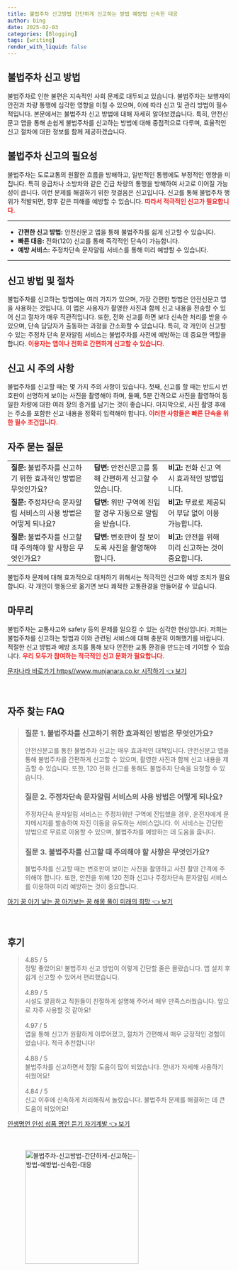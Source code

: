 ```yaml
---
title: 불법주차 신고방법 간단하게 신고하는 방법 예방법 신속한 대응
author: bing
date: 2025-02-03
categories: [Blogging]
tags: [writing]
render_with_liquid: false
---
```



<h2 id='불법주차 신고 방법'>불법주차 신고 방법</h2>

<p>불법주차로 인한 불편은 지속적인 사회 문제로 대두되고 있습니다. 불법주차는 보행자의 안전과 차량 통행에 심각한 영향을 미칠 수 있으며, 이에 따라 신고 및 관리 방법이 필수적입니다. 본문에서는 불법주차 신고 방법에 대해 자세히 알아보겠습니다. 특히, 안전신문고 앱을 통해 손쉽게 불법주차를 신고하는 방법에 대해 중점적으로 다루며, 효율적인 신고 절차에 대한 정보를 함께 제공하겠습니다.</p>

<h2 id='불법주차 신고의 필요성'>불법주차 신고의 필요성</h2>

<p>불법주차는 도로교통의 원활한 흐름을 방해하고, 일반적인 통행에도 부정적인 영향을 미칩니다. 특히 응급차나 소방차와 같은 긴급 차량의 통행을 방해하여 사고로 이어질 가능성이 큽니다. 이런 문제를 해결하기 위한 첫걸음은 신고입니다. 신고를 통해 불법주차 행위가 적발되면, 향후 같은 피해를 예방할 수 있습니다. <b><span style="color: #ee2323;">따라서 적극적인 신고가 필요합니다.</span></b></p>

<hr />

<ul>
    <li><b>간편한 신고 방법:</b> 안전신문고 앱을 통해 불법주차를 쉽게 신고할 수 있습니다.</li>
    <li><b>빠른 대응:</b> 전화(120) 신고를 통해 즉각적인 단속이 가능합니다.</li>
    <li><b>예방 서비스:</b> 주정차단속 문자알림 서비스를 통해 미리 예방할 수 있습니다.</li>
</ul>

<hr />

<h2 id='신고 방법 및 절차'>신고 방법 및 절차</h2>

<p>불법주차를 신고하는 방법에는 여러 가지가 있으며, 가장 간편한 방법은 안전신문고 앱을 사용하는 것입니다. 이 앱은 사용자가 촬영한 사진과 함께 신고 내용을 전송할 수 있어 신고 절차가 매우 직관적입니다. 또한, 전화 신고를 하면 보다 신속한 처리를 받을 수 있으며, 단속 담당자가 출동하는 과정을 간소화할 수 있습니다. 특히, 각 개인이 신고할 수 있는 주정차 단속 문자알림 서비스는 불법주차를 사전에 예방하는 데 중요한 역할을 합니다. <b><span style="color: #ee2323;">이용자는 앱이나 전화로 간편하게 신고할 수 있습니다.</span></b></p>

<h2 id='신고 시 주의 사항'>신고 시 주의 사항</h2>

<p>불법주차를 신고할 때는 몇 가지 주의 사항이 있습니다. 첫째, 신고를 할 때는 반드시 번호판이 선명하게 보이는 사진을 촬영해야 하며, 둘째, 5분 간격으로 사진을 촬영하여 동일한 차량에 대한 여러 장의 증거를 남기는 것이 좋습니다. 마지막으로, 사진 촬영 후에는 주소를 포함한 신고 내용을 정확히 입력해야 합니다. <b><span style="color: #ee2323;">이러한 사항들은 빠른 단속을 위한 필수 조건입니다.</span></b></p>

<h2 id='자주 묻는 질문'>자주 묻는 질문</h2>

<table>
    <tr>
        <td><b>질문:</b> 불법주차를 신고하기 위한 효과적인 방법은 무엇인가요?</td>
        <td><b>답변:</b> 안전신문고를 통해 간편하게 신고할 수 있습니다.</td>
        <td><b>비고:</b> 전화 신고 역시 효과적인 방법입니다.</td>
    </tr>
    <tr>
        <td><b>질문:</b> 주정차단속 문자알림 서비스의 사용 방법은 어떻게 되나요?</td>
        <td><b>답변:</b> 위반 구역에 진입할 경우 자동으로 알림을 받습니다.</td>
        <td><b>비고:</b> 무료로 제공되어 부담 없이 이용 가능합니다.</td>
    </tr>
    <tr>
        <td><b>질문:</b> 불법주차를 신고할 때 주의해야 할 사항은 무엇인가요?</td>
        <td><b>답변:</b> 번호판이 잘 보이도록 사진을 촬영해야 합니다.</td>
        <td><b>비고:</b> 안전을 위해 미리 신고하는 것이 중요합니다.</td>
    </tr>
</table>

<p>불법주차 문제에 대해 효과적으로 대처하기 위해서는 적극적인 신고와 예방 조치가 필요합니다. 각 개인이 행동으로 옮기면 보다 쾌적한 교통환경을 만들어갈 수 있습니다.</p>

<h2 id='마무리'>마무리</h2>

<p>불법주차는 교통사고와 safety 등의 문제를 일으킬 수 있는 심각한 현상입니다. 저희는 불법주차를 신고하는 방법과 이와 관련된 서비스에 대해 충분히 이해했기를 바랍니다. 적절한 신고 방법과 예방 조치를 통해 보다 안전한 교통 환경을 만드는데 기여할 수 있습니다. <b><span style="color: #ee2323;">우리 모두가 참여하는 적극적인 신고 문화가 필요합니다.</span></b></p>


<p><a class="click-button" title="문자나라 바로가기 https//www.munjanara.co.kr 시작하기" href="https://24nara.github.io/posts/%EB%AC%B8%EC%9E%90%EB%82%98%EB%9D%BC-%EB%B0%94%EB%A1%9C%EA%B0%80%EA%B8%B0-httpswww.munjanara.co.kr-%EC%8B%9C%EC%9E%91%ED%95%98%EA%B8%B0/" rel="dofollow">문자나라 바로가기 https//www.munjanara.co.kr 시작하기 👈 보기</a></p><br>
<h2 id='자주_찾는_FAQ'>자주 찾는 FAQ</h2>
<div itemscope="" itemtype="https://schema.org/FAQPage"> 
<blockquote> 
<div itemscope="" itemprop="mainEntity" itemtype="https://schema.org/Question"> 
<h3 itemprop="name">질문 1. 불법주차를 신고하기 위한 효과적인 방법은 무엇인가요?</h3> 
<div itemscope="" itemprop="acceptedAnswer" itemtype="https://schema.org/Answer"> 
<span itemprop="text"> 
<p>안전신문고를 통한 불법주차 신고는 매우 효과적인 대책입니다. 안전신문고 앱을 통해 불법주차를 간편하게 신고할 수 있으며, 촬영한 사진과 함께 신고 내용을 제출할 수 있습니다. 또한, 120 전화 신고를 통해도 불법주차 단속을 요청할 수 있습니다.</p> 
</span> 
</div> 
</div> 

<div itemscope="" itemprop="mainEntity" itemtype="https://schema.org/Question"> 
<h3 itemprop="name">질문 2. 주정차단속 문자알림 서비스의 사용 방법은 어떻게 되나요?</h3> 
<div itemscope="" itemprop="acceptedAnswer" itemtype="https://schema.org/Answer"> 
<span itemprop="text"> 
<p>주정차단속 문자알림 서비스는 주정차위반 구역에 진입했을 경우, 운전자에게 문자메시지를 발송하여 자진 이동을 유도하는 서비스입니다. 이 서비스는 간단한 방법으로 무료로 이용할 수 있으며, 불법주차를 예방하는 데 도움을 줍니다.</p> 
</span> 
</div> 
</div> 

<div itemscope="" itemprop="mainEntity" itemtype="https://schema.org/Question"> 
<h3 itemprop="name">질문 3. 불법주차를 신고할 때 주의해야 할 사항은 무엇인가요?</h3> 
<div itemscope="" itemprop="acceptedAnswer" itemtype="https://schema.org/Answer"> 
<span itemprop="text"> 
<p>불법주차를 신고할 때는 번호판이 보이는 사진을 촬영하고 사진 촬영 간격에 주의해야 합니다. 또한, 안전을 위해 120 전화 신고나 주정차단속 문자알림 서비스를 이용하여 미리 예방하는 것이 중요합니다.</p> 
</span> 
</div> 
</div> 
</blockquote> 
</div>
<p><a class="click-button" title="아기 꿈 아기 낳는 꿈 아기보는 꿈 해몽 풀이 미래의 희망" href="https://24nara.github.io/posts/%EC%95%84%EA%B8%B0-%EA%BF%88-%EC%95%84%EA%B8%B0-%EB%82%B3%EB%8A%94-%EA%BF%88-%EC%95%84%EA%B8%B0%EB%B3%B4%EB%8A%94-%EA%BF%88-%ED%95%B4%EB%AA%BD-%ED%92%80%EC%9D%B4-%EB%AF%B8%EB%9E%98%EC%9D%98-%ED%9D%AC%EB%A7%9D/" rel="dofollow">아기 꿈 아기 낳는 꿈 아기보는 꿈 해몽 풀이 미래의 희망 👈 보기</a></p><br>
<h2 id='후기'>후기</h2>
<div itemscope itemtype="https://schema.org/Product">
  <blockquote>
  <div itemprop="review" itemscope itemtype="https://schema.org/Review">
      <div itemprop="reviewRating" itemscope itemtype="https://schema.org/Rating"> <span itemprop="ratingValue">4.85</span> / <span itemprop="bestRating">5</span> </div>
      <span itemprop="reviewBody">정말 좋았어요! 불법주차 신고 방법이 이렇게 간단할 줄은 몰랐습니다. 앱 설치 후 쉽게 신고할 수 있어서 편리했습니다.</span>
  </div>
  <br>
  <div itemprop="review" itemscope itemtype="https://schema.org/Review">
      <div itemprop="reviewRating" itemscope itemtype="https://schema.org/Rating"> <span itemprop="ratingValue">4.89</span> / <span itemprop="bestRating">5</span> </div>
      <span itemprop="reviewBody">시설도 깔끔하고 직원들이 친절하게 설명해 주어서 매우 만족스러웠습니다. 앞으로 자주 사용할 것 같아요!</span>
  </div>
  <br>
  <div itemprop="review" itemscope itemtype="https://schema.org/Review">
      <div itemprop="reviewRating" itemscope itemtype="https://schema.org/Rating"> <span itemprop="ratingValue">4.97</span> / <span itemprop="bestRating">5</span> </div>
      <span itemprop="reviewBody">앱을 통해 신고가 원활하게 이루어졌고, 절차가 간편해서 매우 긍정적인 경험이었습니다. 적극 추천합니다!</span>
  </div>
  <br>
  <div itemprop="review" itemscope itemtype="https://schema.org/Review">
      <div itemprop="reviewRating" itemscope itemtype="https://schema.org/Rating"> <span itemprop="ratingValue">4.88</span> / <span itemprop="bestRating">5</span> </div>
      <span itemprop="reviewBody">불법주차를 신고하면서 정말 도움이 많이 되었습니다. 안내가 자세해 사용하기 쉬웠어요!</span>
  </div>
  <br>
  <div itemprop="review" itemscope itemtype="https://schema.org/Review">
      <div itemprop="reviewRating" itemscope itemtype="https://schema.org/Rating"> <span itemprop="ratingValue">4.84</span> / <span itemprop="bestRating">5</span> </div>
      <span itemprop="reviewBody">신고 이후에 신속하게 처리해줘서 놀랐습니다. 불법주차 문제를 해결하는 데 큰 도움이 되었어요!</span>
  </div>
  </blockquote>
</div>
<p><a class="click-button" title="인생명언 인성 성품 명언 듣기 자기계발" href="https://24nara.github.io/posts/%EC%9D%B8%EC%83%9D%EB%AA%85%EC%96%B8-%EC%9D%B8%EC%84%B1-%EC%84%B1%ED%92%88-%EB%AA%85%EC%96%B8-%EB%93%A3%EA%B8%B0-%EC%9E%90%EA%B8%B0%EA%B3%84%EB%B0%9C/" rel="dofollow">인생명언 인성 성품 명언 듣기 자기계발 👈 보기</a></p><br>
<figure class="image"><img src="https://24nara.github.io/assets/img/thumbnail/불법주차-신고방법-간단하게-신고하는-방법-예방법-신속한-대응.webp" alt="불법주차-신고방법-간단하게-신고하는-방법-예방법-신속한-대응" width="256" height="256"></figure>